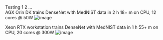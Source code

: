 Testing 1 2 ...  
AGX Orin DK trains DenseNet with MedNIST data in 2 h 18+ m on CPU, 12 cores @ 50W
![image](https://user-images.githubusercontent.com/71346897/192125792-f9600888-2ed7-4384-89e4-4be9fa0d7b47.png)

Xeon RTX workstation trains DenseNet with MedNIST data in 1 h 55+ m on CPU, 20 cores @ 300W
![image](https://user-images.githubusercontent.com/71346897/192125960-ebe8ec71-497c-42b0-b085-febd0911b687.png)
